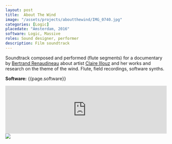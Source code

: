 ```yaml
---
layout: post
title:  About The Wind
image: "/assets/projects/aboutthewind/IMG_0740.jpg"
categories: [Logic]
placedate: "Amsterdam, 2016"
software: Logic, Massive
roles: Sound designer, performer
description: Film soundtrack
---
```


Soundtrack composed and performed (flute segments) for a documentary by <a href="https://www.gallixproduction.fr/fr/home">Bertrand Renaudineau</a> about artist <a href="https://www.claire-illouz.com/">Claire Illouz</a> and her works and research on the theme of the wind. Flute, field recordings, software synths.

<b>Software:</b> {{page.software}}

<iframe width="100%" scrolling="no" frameborder="no" allow="autoplay" src="https://w.soundcloud.com/player/?url=https%3A//api.soundcloud.com/tracks/233364832&color=%23ff5500&auto_play=false&hide_related=false&show_comments=true&show_user=true&show_reposts=false&show_teaser=true&visual=true"></iframe>

<img src="{{ page.image }}">